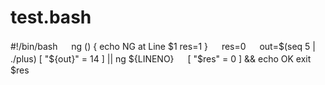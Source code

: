 # test.bash
#!/bin/bash  　 ng () {       echo NG at Line $1       res=1 } 　 res=0 　  out=$(seq 5 | ./plus) [ "${out}" = 14 ] || ng ${LINENO} 　 [ "$res" = 0 ] &amp;&amp; echo OK exit $res

